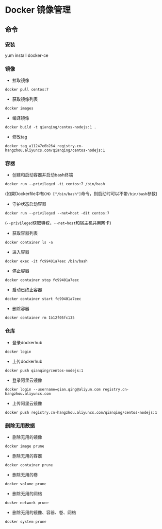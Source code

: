 # Docker 镜像管理

## 命令

### 安装
yum install docker-ce

### 镜像
* 拉取镜像  
```shell
docker pull centos:7
```
* 获取镜像列表  
```shell
docker images
```

* 编译镜像  
```shell
docker build -t qianqing/centos-nodejs:1 .
```

* 修改tag  
```shell
docker tag a11247e6b264 registry.cn-hangzhou.aliyuncs.com/qianqing/centos-nodejs:1
```


### 容器
* 创建和启动容器并启动bash终端
```shell
docker run --privileged -ti centos:7 /bin/bash
```
(如果Dockerfile中有`CMD ["/bin/bash"]`命令，则启动时可以不带`/bin/bash`参数)

* 守护状态启动容器
```shell
docker run --privileged --net=host -dit centos:7
```
(`--privileged`获取特权，`--net=host`和宿主机共用网卡)

* 获取容器列表  
```shell
docker container ls -a
```
* 进入容器  
```shell
docker exec -it fc99401a7eec /bin/bash
```
* 停止容器  
```shell
docker container stop fc99401a7eec
```

* 启动已终止容器
```shell
docker container start fc99401a7eec
```

* 删除容器
```shell
docker container rm 1b12f05fc135
```

### 仓库

* 登录dockerhub  
```shell
docker login
```

* 上传dockerhub
```shell
docker push qianqing/centos-nodejs:1
```

* 登录阿里云镜像  
```shell
docker login --username=qian.qing@aliyun.com registry.cn-hangzhou.aliyuncs.com
```

* 上传阿里云镜像  
```shell
docker push registry.cn-hangzhou.aliyuncs.com/qianqing/centos-nodejs:1
```

### 删除无用数据
* 删除无用的镜像
```shell
docker image prune
```

* 删除无用的容器
```shell
docker container prune
```

* 删除无用的卷
```shell
docker volume prune
```

* 删除无用的网络
```shell
docker network prune
```

* 删除无用的镜像、容器、卷、网络
```shell
docker system prune
```
